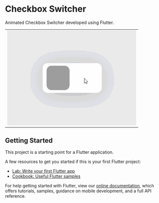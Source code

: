# Checkbox Switcher

Animated Checkbox Switcher developed using Flutter.

<div style="text-align: center"><table><tr>
  <td style="text-align: center">
     <img src="checkbox_switcher.gif" /></a>
</td>
 </tr></table>
 </div>

## Getting Started

This project is a starting point for a Flutter application.

A few resources to get you started if this is your first Flutter project:

- [Lab: Write your first Flutter app](https://flutter.dev/docs/get-started/codelab)
- [Cookbook: Useful Flutter samples](https://flutter.dev/docs/cookbook)

For help getting started with Flutter, view our
[online documentation](https://flutter.dev/docs), which offers tutorials,
samples, guidance on mobile development, and a full API reference.
